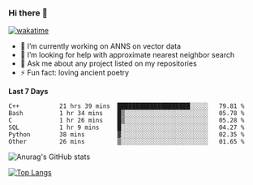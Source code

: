 ### Hi there 👋

[![wakatime](https://wakatime.com/badge/user/8906da98-c623-4aff-ac00-99cb42e09b38.svg)](https://wakatime.com/@8906da98-c623-4aff-ac00-99cb42e09b38)

- 🔭 I’m currently working on ANNS on vector data
- 🤔 I’m looking for help with approximate nearest neighbor search
- 💬 Ask me about any project listed on my repositories
- ⚡ Fun fact: loving ancient poetry


**Last 7 Days**
<!--START_SECTION:waka-->

```text
C++           21 hrs 39 mins  ████████████████████░░░░░   79.81 %
Bash          1 hr 34 mins    █▒░░░░░░░░░░░░░░░░░░░░░░░   05.78 %
C             1 hr 26 mins    █▒░░░░░░░░░░░░░░░░░░░░░░░   05.28 %
SQL           1 hr 9 mins     █░░░░░░░░░░░░░░░░░░░░░░░░   04.27 %
Python        38 mins         ▓░░░░░░░░░░░░░░░░░░░░░░░░   02.35 %
Other         26 mins         ▒░░░░░░░░░░░░░░░░░░░░░░░░   01.65 %
```

<!--END_SECTION:waka-->

![Anurag's GitHub stats](https://github-readme-stats.vercel.app/api?username=matchyc&count_private=true&show_icons=true&theme=vue)

[![Top Langs](https://github-readme-stats.vercel.app/api/top-langs/?username=matchyc&langs_count=4&&hide=perl,raku,html,javascript,shell,roff,prolog)](https://github.com/anuraghazra/github-readme-stats)

